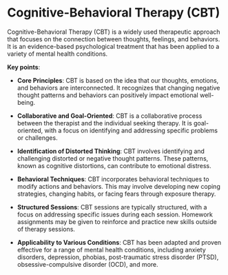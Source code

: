 [//]: # (source: ?)
[//]: # (abbr: CBT)
[//]: # (tags: psychology treatments)

# Cognitive-Behavioral Therapy (CBT)

Cognitive-Behavioral Therapy (CBT) is a widely used therapeutic approach that focuses on the connection between thoughts, feelings, and behaviors. It is an evidence-based psychological treatment that has been applied to a variety of mental health conditions.

**Key points**:

* **Core Principles**: CBT is based on the idea that our thoughts, emotions, and behaviors are interconnected. It recognizes that changing negative thought patterns and behaviors can positively impact emotional well-being.

* **Collaborative and Goal-Oriented**: CBT is a collaborative process between the therapist and the individual seeking therapy. It is goal-oriented, with a focus on identifying and addressing specific problems or challenges.

* **Identification of Distorted Thinking**: CBT involves identifying and challenging distorted or negative thought patterns. These patterns, known as cognitive distortions, can contribute to emotional distress.

* **Behavioral Techniques**: CBT incorporates behavioral techniques to modify actions and behaviors. This may involve developing new coping strategies, changing habits, or facing fears through exposure therapy.

* **Structured Sessions**: CBT sessions are typically structured, with a focus on addressing specific issues during each session. Homework assignments may be given to reinforce and practice new skills outside of therapy sessions.

* **Applicability to Various Conditions**: CBT has been adapted and proven effective for a range of mental health conditions, including anxiety disorders, depression, phobias, post-traumatic stress disorder (PTSD), obsessive-compulsive disorder (OCD), and more.
